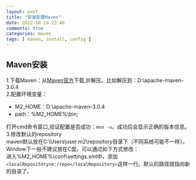 ```yaml
---
layout: post
title: "安装配置Maven"
date: 2012-10-19 23:40
comments: true
categories: maven
tags: [ maven, install, config ]
---
```

## Maven安装	
1.下载Maven：从[Maven官方](http://maven.apache.org/download.html)下载,并解压。比如解压到：D:\apache-maven-3.0.4     
2.配置环境变量：  

*  M2_HOME：D:\apache-maven-3.0.4
*  path：%M2_HOME%\bin;   

打开cmd命令窗口,验证配置是否成功：`mvn -v`。成功后会显示正确的版本信息。  
3.修改默认的repository   
maven默认放在C:\Users\user\.m2\repository目录下（不同系统可能不一样）。Window下一般不建议放在C盘。可以通过如下方式修改：   
进入%M2_HOME%\conf\settings.xml中，添加`<localRepository>e:/repo</localRepository>`这样一行。默认的路径就指向新的目录了。